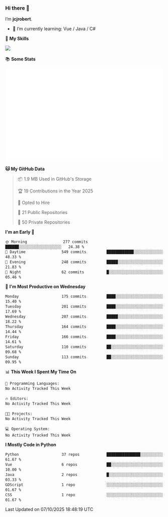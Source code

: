 ### Hi there 👋

I’m **jcjrobert**.

- 🌱 I’m currently learning: Vue / Java / C#

🌟 **My Skills**

![](https://img.shields.io/badge/-Python-3e74a2?style=flat-square&logo=Python&logoColor=fff)

📚 **Some Stats**

![](https://github.com/jcjrobert/github-stats/blob/master/generated/overview.svg)

<!--START_SECTION:waka-->
**🐱 My GitHub Data** 

> 📦 1.9 MB Used in GitHub's Storage 
 > 
> 🏆 19 Contributions in the Year 2025
 > 
> 💼 Opted to Hire
 > 
> 📜 21 Public Repositories 
 > 
> 🔑 50 Private Repositories 
 > 
**I'm an Early 🐤** 

```text
🌞 Morning                277 commits         ██████░░░░░░░░░░░░░░░░░░░   24.38 % 
🌆 Daytime                549 commits         ████████████░░░░░░░░░░░░░   48.33 % 
🌃 Evening                248 commits         █████░░░░░░░░░░░░░░░░░░░░   21.83 % 
🌙 Night                  62 commits          █░░░░░░░░░░░░░░░░░░░░░░░░   05.46 % 
```
📅 **I'm Most Productive on Wednesday** 

```text
Monday                   175 commits         ████░░░░░░░░░░░░░░░░░░░░░   15.40 % 
Tuesday                  201 commits         ████░░░░░░░░░░░░░░░░░░░░░   17.69 % 
Wednesday                207 commits         █████░░░░░░░░░░░░░░░░░░░░   18.22 % 
Thursday                 164 commits         ████░░░░░░░░░░░░░░░░░░░░░   14.44 % 
Friday                   166 commits         ████░░░░░░░░░░░░░░░░░░░░░   14.61 % 
Saturday                 110 commits         ██░░░░░░░░░░░░░░░░░░░░░░░   09.68 % 
Sunday                   113 commits         ██░░░░░░░░░░░░░░░░░░░░░░░   09.95 % 
```


📊 **This Week I Spent My Time On** 

```text
💬 Programming Languages: 
No Activity Tracked This Week

🔥 Editors: 
No Activity Tracked This Week

🐱‍💻 Projects: 
No Activity Tracked This Week

💻 Operating System: 
No Activity Tracked This Week
```

**I Mostly Code in Python** 

```text
Python                   37 repos            ███████████████░░░░░░░░░░   61.67 % 
Vue                      6 repos             ██░░░░░░░░░░░░░░░░░░░░░░░   10.00 % 
Java                     2 repos             █░░░░░░░░░░░░░░░░░░░░░░░░   03.33 % 
GDScript                 1 repo              ░░░░░░░░░░░░░░░░░░░░░░░░░   01.67 % 
CSS                      1 repo              ░░░░░░░░░░░░░░░░░░░░░░░░░   01.67 % 
```




 Last Updated on 07/10/2025 18:48:19 UTC
<!--END_SECTION:waka-->
